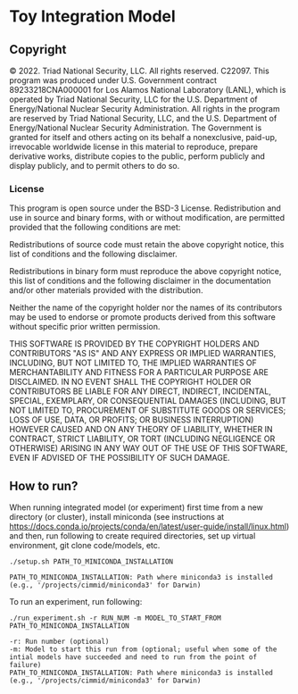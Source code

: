 # Toy Integration Model

## Copyright
© 2022. Triad National Security, LLC. All rights reserved. C22097.
This program was produced under U.S. Government contract 89233218CNA000001 for Los Alamos National Laboratory (LANL), which is operated by Triad National Security, LLC for the U.S. Department of Energy/National Nuclear Security Administration. All rights in the program are reserved by Triad National Security, LLC, and the U.S. Department of Energy/National Nuclear Security Administration. The Government is granted for itself and others acting on its behalf a nonexclusive, paid-up, irrevocable worldwide license in this material to reproduce, prepare derivative works, distribute copies to the public, perform publicly and display publicly, and to permit others to do so.

### License
This program is open source under the BSD-3 License. Redistribution and use in source and binary forms, with or without modification, are permitted provided that the following conditions are met:


Redistributions of source code must retain the above copyright notice, this list of conditions and the following disclaimer.


Redistributions in binary form must reproduce the above copyright notice, this list of conditions and the following disclaimer in the documentation and/or other materials provided with the distribution.


Neither the name of the copyright holder nor the names of its contributors may be used to endorse or promote products derived from this software without specific prior written permission.


THIS SOFTWARE IS PROVIDED BY THE COPYRIGHT HOLDERS AND CONTRIBUTORS "AS IS" AND ANY EXPRESS OR IMPLIED WARRANTIES, INCLUDING, BUT NOT LIMITED TO, THE IMPLIED WARRANTIES OF MERCHANTABILITY AND FITNESS FOR A PARTICULAR PURPOSE ARE DISCLAIMED. IN NO EVENT SHALL THE COPYRIGHT HOLDER OR CONTRIBUTORS BE LIABLE FOR ANY DIRECT, INDIRECT, INCIDENTAL, SPECIAL, EXEMPLARY, OR CONSEQUENTIAL DAMAGES (INCLUDING, BUT NOT LIMITED TO, PROCUREMENT OF SUBSTITUTE GOODS OR SERVICES; LOSS OF USE, DATA, OR PROFITS; OR BUSINESS INTERRUPTION) HOWEVER CAUSED AND ON ANY THEORY OF LIABILITY, WHETHER IN CONTRACT, STRICT LIABILITY, OR TORT (INCLUDING NEGLIGENCE OR OTHERWISE) ARISING IN ANY WAY OUT OF THE USE OF THIS SOFTWARE, EVEN IF ADVISED OF THE POSSIBILITY OF SUCH DAMAGE.

## How to run?

When running integrated model (or experiment) first time from a new directory (or cluster), install miniconda (see instructions at https://docs.conda.io/projects/conda/en/latest/user-guide/install/linux.html) and then, run following to create required directories, set up virtual environment, git clone code/models, etc.

    ./setup.sh PATH_TO_MINICONDA_INSTALLATION

    PATH_TO_MINICONDA_INSTALLATION: Path where miniconda3 is installed (e.g., '/projects/cimmid/miniconda3' for Darwin)

To run an experiment, run following:

    ./run_experiment.sh -r RUN_NUM -m MODEL_TO_START_FROM PATH_TO_MINICONDA_INSTALLATION

    -r: Run number (optional)
    -m: Model to start this run from (optional; useful when some of the intial models have succeeded and need to run from the point of failure)
    PATH_TO_MINICONDA_INSTALLATION: Path where miniconda3 is installed (e.g., '/projects/cimmid/miniconda3' for Darwin)
